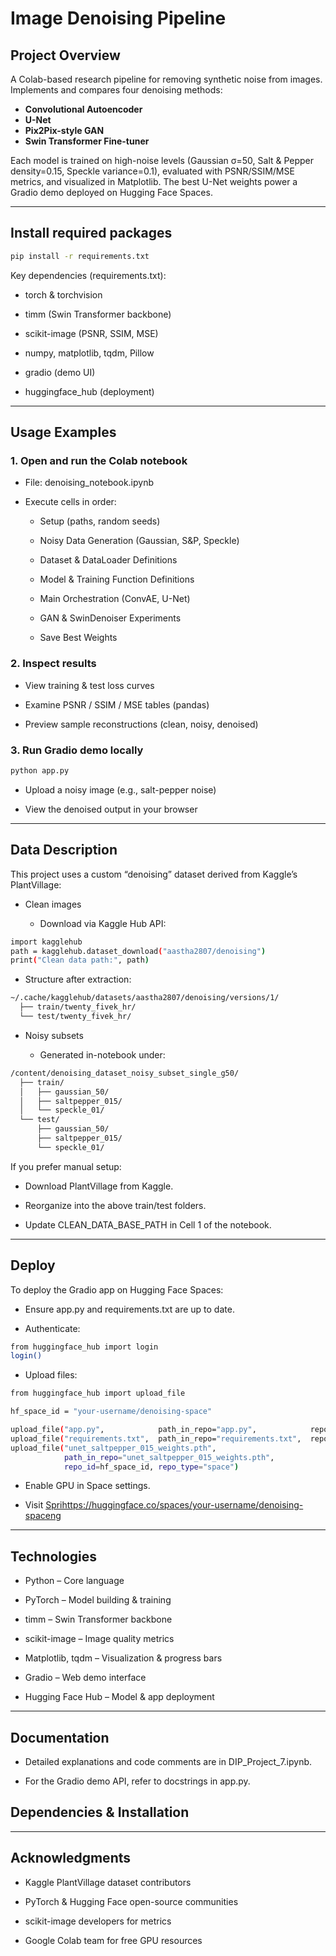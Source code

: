 # Image Denoising Pipeline

## Project Overview
A Colab-based research pipeline for removing synthetic noise from images.  
Implements and compares four denoising methods:
- **Convolutional Autoencoder**  
- **U-Net**  
- **Pix2Pix-style GAN**  
- **Swin Transformer Fine-tuner**  

Each model is trained on high-noise levels (Gaussian σ=50, Salt & Pepper density=0.15, Speckle variance=0.1), evaluated with PSNR/SSIM/MSE metrics, and visualized in Matplotlib. The best U-Net weights power a Gradio demo deployed on Hugging Face Spaces.

---
## Install required packages
```bash
pip install -r requirements.txt
```
Key dependencies (requirements.txt):

- torch & torchvision

- timm (Swin Transformer backbone)

- scikit-image (PSNR, SSIM, MSE)

- numpy, matplotlib, tqdm, Pillow

- gradio (demo UI)

- huggingface_hub (deployment)
---
## Usage Examples

### 1. Open and run the Colab notebook

- File: denoising_notebook.ipynb

- Execute cells in order:

  - Setup (paths, random seeds)

  - Noisy Data Generation (Gaussian, S&P, Speckle)

  - Dataset & DataLoader Definitions

  - Model & Training Function Definitions

  - Main Orchestration (ConvAE, U-Net)

  - GAN & SwinDenoiser Experiments

  - Save Best Weights

### 2. Inspect results

  - View training & test loss curves

- Examine PSNR / SSIM / MSE tables (pandas)

- Preview sample reconstructions (clean, noisy, denoised)

### 3. Run Gradio demo locally

```bash
python app.py
```
- Upload a noisy image (e.g., salt-pepper noise)

- View the denoised output in your browser
---
## Data Description

This project uses a custom “denoising” dataset derived from Kaggle’s PlantVillage:

- Clean images

  - Download via Kaggle Hub API:

```bash
import kagglehub
path = kagglehub.dataset_download("aastha2807/denoising")
print("Clean data path:", path)
```
   - Structure after extraction:

```bash
~/.cache/kagglehub/datasets/aastha2807/denoising/versions/1/
  ├── train/twenty_fivek_hr/
  └── test/twenty_fivek_hr/

```
- Noisy subsets

  - Generated in-notebook under:

```bash
/content/denoising_dataset_noisy_subset_single_g50/
  ├── train/
  │   ├── gaussian_50/
  │   ├── saltpepper_015/
  │   └── speckle_01/
  └── test/
      ├── gaussian_50/
      ├── saltpepper_015/
      └── speckle_01/
```
If you prefer manual setup:

- Download PlantVillage from Kaggle.

- Reorganize into the above train/test folders.

- Update CLEAN_DATA_BASE_PATH in Cell 1 of the notebook.
---
## Deploy

To deploy the Gradio app on Hugging Face Spaces:

- Ensure app.py and requirements.txt are up to date.

- Authenticate:
```bash
from huggingface_hub import login
login()
```

- Upload files:

```bash
from huggingface_hub import upload_file

hf_space_id = "your-username/denoising-space"

upload_file("app.py",            path_in_repo="app.py",            repo_id=hf_space_id, repo_type="space")
upload_file("requirements.txt",  path_in_repo="requirements.txt",  repo_id=hf_space_id, repo_type="space")
upload_file("unet_saltpepper_015_weights.pth",
            path_in_repo="unet_saltpepper_015_weights.pth",
            repo_id=hf_space_id, repo_type="space")

```

- Enable GPU in Space settings.

- Visit [Sprihttps://huggingface.co/spaces/your-username/denoising-spaceng](https://huggingface.co/spaces/your-username/denoising-space)

---
## Technologies

- Python – Core language

- PyTorch – Model building & training

- timm – Swin Transformer backbone

- scikit-image – Image quality metrics

- Matplotlib, tqdm – Visualization & progress bars

- Gradio – Web demo interface

- Hugging Face Hub – Model & app deployment

---

## Documentation

- Detailed explanations and code comments are in DIP_Project_7.ipynb.

- For the Gradio demo API, refer to docstrings in app.py.
## Dependencies & Installation

---
## Acknowledgments

- Kaggle PlantVillage dataset contributors

- PyTorch & Hugging Face open-source communities

- scikit-image developers for metrics

- Google Colab team for free GPU resources